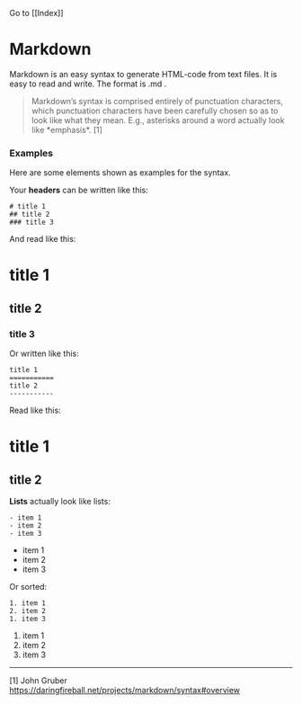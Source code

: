 Go to [[Index]]
# Markdown
Markdown is an easy syntax to generate HTML-code from text files. It is easy to read and write. The format is .md .

>Markdown’s syntax is comprised entirely of punctuation characters, which punctuation characters have been carefully chosen so as to look like what they mean. E.g., asterisks around a word actually look like \*emphasis*. [1]

### Examples
Here are some elements shown as examples for the syntax.

Your **headers** can be written like this:

	# title 1
	## title 2
	### title 3
And read like this:
# title 1
## title 2
### title 3
Or written like this:

	title 1
	===========
	title 2
	-----------
Read like this:

title 1
========
title 2
-------------

**Lists** actually look like lists:

	- item 1
	- item 2
	- item 3
- item 1
- item 2
- item 3

Or sorted:

	1. item 1
	2. item 2
	1. item 3
1. item 1
2. item 2
1. item 3




--------
[1] John Gruber https://daringfireball.net/projects/markdown/syntax#overview 

